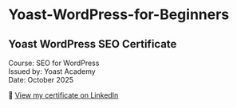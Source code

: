# Yoast-WordPress-for-Beginners
## Yoast WordPress SEO Certificate
Course: SEO for WordPress  
Issued by: Yoast Academy  
Date: October 2025  

🔗 [View my certificate on LinkedIn](https://www.linkedin.com/posts/farzin-hatam-mabni-360738247_im-happy-to-share-that-ive-obtained-a-new-activity-7386436830843392000-Of0W?utm_source=share&utm_medium=member_desktop&rcm=ACoAAD0nrvgBOs0AXZmDzGbQCVKuI51WQqsuxGw)

